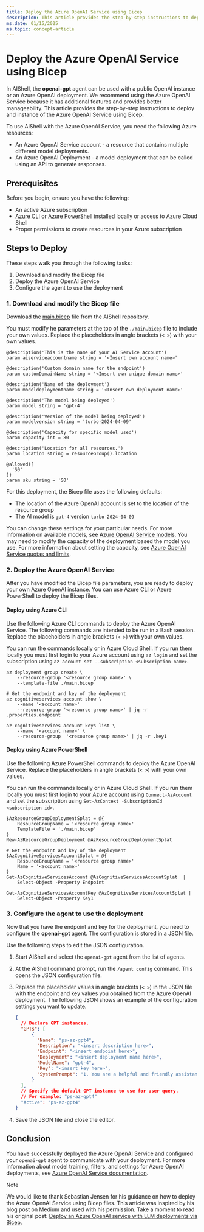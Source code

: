 ```yaml
---
title: Deploy the Azure OpenAI Service using Bicep
description: This article provides the step-by-step instructions to deploy and instance of the Azure OpenAI Service using Bicep.
ms.date: 01/15/2025
ms.topic: concept-article
---
```

# Deploy the Azure OpenAI Service using Bicep

In AIShell, the **openai-gpt** agent can be used with a public OpenAI instance or an Azure OpenAI
deployment. We recommend using the Azure OpenAI Service because it has additional features and
provides better manageability. This article provides the step-by-step instructions to deploy and
instance of the Azure OpenAI Service using Bicep.

To use AIShell with the Azure OpenAI Service, you need the following Azure resources:

- An Azure OpenAI Service account - a resource that contains multiple different model deployments.
- An Azure OpenAI Deployment - a model deployment that can be called using an API to generate
  responses.

## Prerequisites

Before you begin, ensure you have the following:

- An active Azure subscription
- [Azure CLI][04] or [Azure PowerShell][05] installed locally or access to Azure Cloud Shell
- Proper permissions to create resources in your Azure subscription

## Steps to Deploy

These steps walk you through the following tasks:

1. Download and modify the Bicep file
1. Deploy the Azure OpenAI Service
1. Configure the agent to use the deployment

### 1. Download and modify the Bicep file

Download the [main.bicep][07] file from the AIShell repository.

You must modify he parameters at the top of the `./main.bicep` file to include your own values.
Replace the placeholders in angle brackets (`< >`) with your own values.

```bicep
@description('This is the name of your AI Service Account')
param aiserviceaccountname string = '<Insert own account name>'

@description('Custom domain name for the endpoint')
param customDomainName string = '<Insert own unique domain name>'

@description('Name of the deployment')
param modeldeploymentname string = '<Insert own deployment name>'

@description('The model being deployed')
param model string = 'gpt-4'

@description('Version of the model being deployed')
param modelversion string = 'turbo-2024-04-09'

@description('Capacity for specific model used')
param capacity int = 80

@description('Location for all resources.')
param location string = resourceGroup().location

@allowed([
  'S0'
])
param sku string = 'S0'
```

For this deployment, the Bicep file uses the following defaults:

- The location of the Azure OpenAI account is set to the location of the resource group
- The AI model is `gpt-4` version `turbo-2024-04-09`

You can change these settings for your particular needs. For more information on available models,
see [Azure OpenAI Service models][01]. You may need to modify the capacity of the deployment based
the model you use. For more information about setting the capacity, see
[Azure OpenAI Service quotas and limits][02].

### 2. Deploy the Azure OpenAI Service

After you have modified the Bicep file parameters, you are ready to deploy your own Azure OpenAI
instance. You can use Azure CLI or Azure PowerShell to deploy the Bicep files.

#### Deploy using Azure CLI

Use the following Azure CLI commands to deploy the Azure OpenAI Service. The following commands are
intended to be run in a Bash session. Replace the placeholders in angle brackets (`< >`) with your
own values.

You can run the commands locally or in Azure Cloud Shell. If you run them locally you must first
login to your Azure account using `az login` and set the subscription using
`az account set --subscription <subscription name>`.

```azurecli-interactive
az deployment group create \
    --resource-group '<resource group name>' \
    --template-file ./main.bicep

# Get the endpoint and key of the deployment
az cognitiveservices account show \
    --name '<account name>'
    --resource-group '<resource group name>' | jq -r .properties.endpoint

az cognitiveservices account keys list \
    --name '<account name>' \
    --resource-group  '<resource group name>' | jq -r .key1
```

#### Deploy using Azure PowerShell

Use the following Azure PowerShell commands to deploy the Azure OpenAI Service. Replace the
placeholders in angle brackets (`< >`) with your own values.

You can run the commands locally or in Azure Cloud Shell. If you run them locally you must first
login to your Azure account using `Connect-AzAccount` and set the subscription using
`Set-AzContext -SubscriptionId <subscription id>`.

```azurepowershell-interactive
$AzResourceGroupDeploymentSplat = @{
    ResourceGroupName = '<resource group name>'
    TemplateFile = './main.bicep'
}
New-AzResourceGroupDeployment @AzResourceGroupDeploymentSplat

# Get the endpoint and key of the deployment
$AzCognitiveServicesAccountSplat = @{
    ResourceGroupName = '<resource group name>'
    Name = '<account name>'
}
Get-AzCognitiveServicesAccount @AzCognitiveServicesAccountSplat  |
    Select-Object -Property Endpoint

Get-AzCognitiveServicesAccountKey @AzCognitiveServicesAccountSplat |
    Select-Object -Property Key1
```

### 3. Configure the agent to use the deployment

Now that you have the endpoint and key for the deployment, you need to configure the **openai-gpt**
agent. The configuration is stored in a JSON file.

Use the following steps to edit the JSON configuration.

1. Start AIShell and select the `openai-gpt` agent from the list of agents.
1. At the AIShell command prompt, run the `/agent config` command. This opens the JSON configuration
   file.
1. Replace the placeholder values in angle brackets (`< >`) in the JSON file with the endpoint and
   key values you obtained from the Azure OpenAI deployment. The following JSON shows an example of
   the configuration settings you want to update.

   ```json
   {
     // Declare GPT instances.
     "GPTs": [
         {
           "Name": "ps-az-gpt4",
           "Description": "<insert description here>",
           "Endpoint": "<insert endpoint here>",
           "Deployment": "<insert deployment name here>",
           "ModelName": "gpt-4",
           "Key": "<insert key here>",
           "SystemPrompt": "1. You are a helpful and friendly assistant with expertise in PowerShell scripting and command line.\n2. Assume user is using the operating system `osx` unless otherwise specified.\n3. Use the `code block` syntax in markdown to encapsulate any part in responses that is code, YAML, JSON or XML, but not table.\n4. When encapsulating command line code, use '```powershell' if it's PowerShell command; use '```sh' if it's non-PowerShell CLI command.\n5. When generating CLI commands, never ever break a command into multiple lines. Instead, always list all parameters and arguments of the command on the same line.\n6. Please keep the response concise but to the point. Do not overexplain."
         }
     ],
     // Specify the default GPT instance to use for user query.
     // For example: "ps-az-gpt4"
     "Active": "ps-az-gpt4"
   }
   ```

1. Save the JSON file and close the editor.

## Conclusion

You have successfully deployed the Azure OpenAI Service and configured your `openai-gpt` agent to
communicate with your deployment. For more information about model training, filters, and settings
for Azure OpenAI deployments, see [Azure OpenAI Service documentation][03].

> [!NOTE]
> We would like to thank Sebastian Jensen for his guidance on how to deploy the Azure OpenAI Service
> using Bicep files. This article was inspired by his blog post on Medium and used with his
> permission. Take a moment to read his original post:
> [Deploy an Azure OpenAI service with LLM deployments via Bicep][06].

<!-- link references -->
[01]: /azure/ai-services/openai/concepts/models?tabs=global-standard%2Cstandard-chat-
[02]: /azure/ai-services/openai/quotas-limits
[03]: /azure/cognitive-services/openai/
[04]: /cli/azure/install-azure-cli
[05]: /powershell/azure/install-azure-powershell
[06]: https://medium.com/medialesson/deploy-an-azure-openai-service-with-llm-deployments-via-bicep-244411472d40
[07]: https://raw.githubusercontent.com/PowerShell/AIShell/refs/heads/main/docs/development/AzureOAIDeployment/main.bicep
